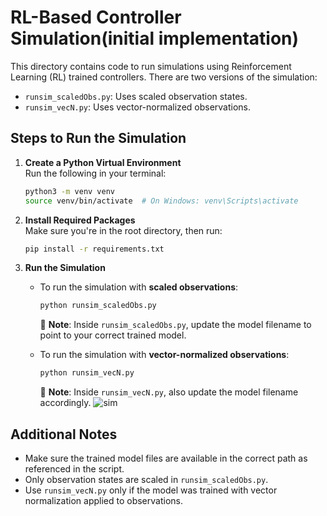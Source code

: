 # RL-Based Controller Simulation(initial implementation)

This directory contains code to run simulations using Reinforcement Learning (RL) trained controllers. There are two versions of the simulation:

- `runsim_scaledObs.py`: Uses scaled observation states.
- `runsim_vecN.py`: Uses vector-normalized observations.

## Steps to Run the Simulation

1. **Create a Python Virtual Environment**  
   Run the following in your terminal:

   ```bash
   python3 -m venv venv
   source venv/bin/activate  # On Windows: venv\Scripts\activate
   ```

2. **Install Required Packages**  
   Make sure you're in the root directory, then run:

   ```bash
   pip install -r requirements.txt
   ```

3. **Run the Simulation**

   - To run the simulation with **scaled observations**:

     ```bash
     python runsim_scaledObs.py
     ```

     📌 **Note**: Inside `runsim_scaledObs.py`, update the model filename to point to your correct trained model.

   - To run the simulation with **vector-normalized observations**:

     ```bash
     python runsim_vecN.py
     ```

     📌 **Note**: Inside `runsim_vecN.py`, also update the model filename accordingly.
![sim](https://github.com/user-attachments/assets/f32cd3a2-9e7b-4171-92d5-3596df1d6c27)

## Additional Notes

- Make sure the trained model files are available in the correct path as referenced in the script.
- Only observation states are scaled in `runsim_scaledObs.py`.
- Use `runsim_vecN.py` only if the model was trained with vector normalization applied to observations.

